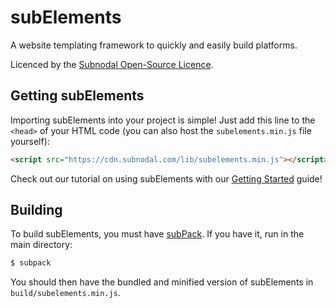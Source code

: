 # subElements
A website templating framework to quickly and easily build platforms.

Licenced by the [Subnodal Open-Source Licence](LICENCE.md).

## Getting subElements
Importing subElements into your project is simple! Just add this line to the
`<head>` of your HTML code (you can also host the `subelements.min.js` file
yourself):

```html
<script src="https://cdn.subnodal.com/lib/subelements.min.js"></script>
```

Check out our tutorial on using subElements with our
[Getting Started](docs/gettingstarted.md) guide!

## Building
To build subElements, you must have
[subPack](https://github.com/Subnodal/subPack). If you have it, run in the main
directory:

```bash
$ subpack
```

You should then have the bundled and minified version of subElements in
`build/subelements.min.js`.